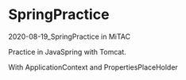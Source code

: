 # SpringPractice
2020-08-19_SpringPractice in MiTAC


Practice in JavaSpring with Tomcat.

With ApplicationContext and PropertiesPlaceHolder
